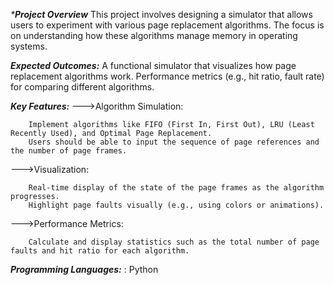 _***Project Overview**_
This project involves designing a simulator that allows users to experiment with various page replacement algorithms. The focus is on understanding how these algorithms manage memory in operating systems.


_**Expected Outcomes:**_
A functional simulator that visualizes how page replacement algorithms work.
Performance metrics (e.g., hit ratio, fault rate) for comparing different algorithms.


_**Key Features:**_
  --->Algorithm Simulation:
  
        Implement algorithms like FIFO (First In, First Out), LRU (Least Recently Used), and Optimal Page Replacement.
        Users should be able to input the sequence of page references and the number of page frames.
        
  --->Visualization:
  
        Real-time display of the state of the page frames as the algorithm progresses.
        Highlight page faults visually (e.g., using colors or animations).
        
  --->Performance Metrics:
  
        Calculate and display statistics such as the total number of page faults and hit ratio for each algorithm.

_**Programming Languages:**_ :  Python
